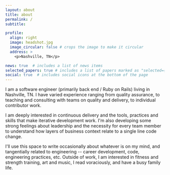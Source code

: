 ```yaml
---
layout: about
title: about
permalink: /
subtitle: 

profile:
  align: right
  image: headshot.jpg
  image_circular: false # crops the image to make it circular
  address: >
    <p>Nashville, TN</p>

news: true  # includes a list of news items
selected_papers: true # includes a list of papers marked as "selected={true}"
social: true  # includes social icons at the bottom of the page
---
```


I am a software engineer (primarily back end / Ruby on Rails) living in Nashville, TN. I have varied experience ranging from quality assurance, to teaching and consulting with teams on quality and delivery, to individual contributor work.

I am deeply interested in continuous delivery and the tools, practices and skills that make iterative development work. I'm also developing some strong feelings about leadership and the necessity for every team member to understand how layers of business context relate to a single line code change.

I'll use this space to write occasionally about whatever is on my mind, and tangentially related to engineering -- career development, code, engineering practices, etc. Outside of work, I am interested in fitness and strength training, art and music, I read voraciously, and have a busy family life.

